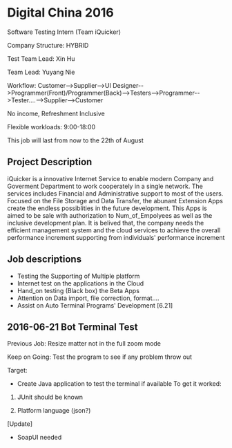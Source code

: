# Digital China 2016
Software Testing Intern (Team iQuicker)

Company Structure: HYBRID

Test Team Lead: Xin Hu

Team Lead: Yuyang Nie

Workflow: Customer-->Supplier-->UI Designer-->Programmer(Front)/Programmer(Back)-->Testers-->Programmer-->Tester....-->Supplier-->Customer

No income, Refreshment Inclusive

Flexible workloads: 9:00-18:00

This job will last from now to the 22th of August
## Project Description
iQuicker is a innovative Internet Service to enable modern Company and Goverment Department to work cooperately in a single network. The services includes Financial and Administrative support to most of the users. Focused on the File Storage and Data Transfer, the abunant Extension Apps create the endless possiblities in the future development. This Apps is aimed to be sale with authorization to Num_of_Empolyees as well as the inclusive development plan. It is belived that, the company needs the efficient management system and the cloud services to achieve the overall performance increment supporting from individuals' performance increment

## Job descriptions
-  Testing the Supporting of Multiple platform
-  Internet test on the applications in the Cloud
-  Hand_on testing (Black box) the Beta Apps
-  Attention on Data import, file correction, format....
-  Assist on Auto Terminal Programs' Development [6.21]

## 2016-06-21 Bot Terminal Test
Previous Job: Resize matter not in the full zoom mode

Keep on Going: Test the program to see if any problem throw out

Target:
- Create Java application to test the terminal if available
To get it worked:

1. JUnit should be known

2. Platform language (json?)

[Update]
- SoapUI needed
